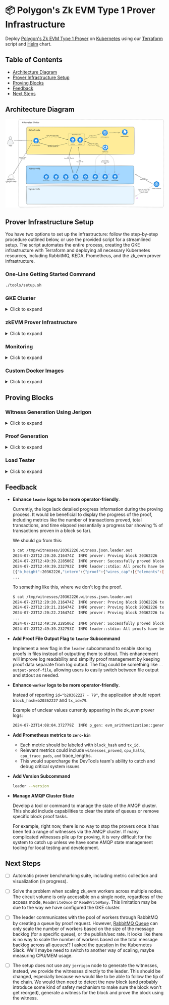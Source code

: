 # 📦 Polygon's Zk EVM Type 1 Prover Infrastructure

Deploy [Polygon's Zk EVM Type 1 Prover](https://github.com/0xPolygonZero/zk_evm/tree/develop/zero_bin) on [Kubernetes](https://kubernetes.io/) using our [Terraform](https://www.terraform.io/) script and [Helm](https://helm.sh/) chart.

## Table of Contents

- [Architecture Diagram](#architecture-diagram)
- [Prover Infrastructure Setup](#prover-infrastructure-setup)
- [Proving Blocks](#proving-blocks)
- [Feedback](#feedback)
- [Next Steps](#next-steps)

## Architecture Diagram

![architecture-diagram](./docs/architecture-diagram-v2.png)

## Prover Infrastructure Setup

You have two options to set up the infrastructure: follow the step-by-step procedure outlined below, or use the provided script for a streamlined setup. The script automates the entire process, creating the GKE infrastructure with Terraform and deploying all necessary Kubernetes resources, including RabbitMQ, KEDA, Prometheus, and the zk_evm prover infrastructure.

### One-Line Getting Started Command

```bash
./tools/setup.sh
```

### GKE Cluster

<details>
<summary>Click to expand</summary>

The above [GKE](https://cloud.google.com/kubernetes-engine) infrastructure can be deployed using the provided [Terraform](https://www.terraform.io/) scripts under the `terraform` directory.

First, authenticate with your [GCP](https://console.cloud.google.com/) account.

```bash
gcloud auth application-default login
```

Before deploying anything, check which project is used. The resources will be deployed inside this specific project.

```bash
gcloud config get-value project
```

Next, review the `terraform/variables.tf` file and adjust the infrastructure settings to meet your requirements.

Once you're done, initialize the project to download dependencies and deploy the infrastructure. You can use `terraform plan` to check what kind of resources are going to be deployed.

```bash
pushd terraform
terraform init
terraform apply
popd
```

It takes around 10 minutes for the infrastructure to be deployed and fully operational.

Deploying the GKE cluster is the main bottleneck while provisioning.

```bash
Apply complete! Resources: 5 added, 0 changed, 0 destroyed.

Outputs (sample):

kubernetes_cluster_name = "leovct-test-01-gke-cluster"
kubernetes_version = "1.29.6-gke.1038001"
project_id = "my-gcp-project"
region = "europe-west3"
zones = tolist([
  "europe-west3-b",
])
```

With the above instructions, you should have a topology like the following:

- A VPC and a subnet
- GKE cluster with two node pools

![gke-cluster](docs/gke-cluster.png)

</details>

### zkEVM Prover Infrastructure

<details>
<summary>Click to expand</summary>

First, authenticate with your [GCP](https://console.cloud.google.com/) account.

Note: the authenticated user is no longer 'application-default', which was only required for provisioning our GKE cluster at the terraform stage.

```bash
gcloud auth login
```

Get access to the GKE cluster config.

Adjust your cluster name accordingly.

```bash
# gcloud container clusters get-credentials <gke-cluster-name> --region=<region>
gcloud container clusters get-credentials leovct-test-01-gke-cluster --region=europe-west3
```

Make sure you have access to the GKE cluster you just created. It should list the nodes of the cluster.

```bash
kubectl get nodes
```

You should see at least two nodes. There may be more if you have updated the terraform configuration.

```bash
NAME                                                  STATUS   ROLES    AGE     VERSION
gke-leovct-test-01-g-default-node-poo-9faa7f06-b0q6   Ready    <none>   10m     v1.29.6-gke.1038001
gke-leovct-test-01-g-highmem-node-poo-c5b7d8d5-ms62   Ready    <none>   8m12s   v1.29.6-gke.1038001
```

You can now start to use [Lens](https://k8slens.dev/) to visualize and control the Kubernetes cluster.

![lens-overview](docs/lens-overview.png)

#### RabbitMQ Operator

First, install the [RabbitMQ Cluster Operator](https://www.rabbitmq.com/kubernetes/operator/operator-overview).

```bash
helm repo add bitnami https://charts.bitnami.com/bitnami
helm repo update
helm install rabbitmq-cluster-operator bitnami/rabbitmq-cluster-operator \
  --version 4.3.14 \
  --namespace rabbitmq-cluster-operator \
  --create-namespace
```

#### KEDA Operator

Then, install [KEDA](https://keda.sh/), the Kubernetes Event-Driven Autoscaler containing the [RabbitMQ Queue](https://www.rabbitmq.com/kubernetes/operator/operator-overview) HPA ([Horizontal Pod Autoscaler](https://kubernetes.io/docs/tasks/run-application/horizontal-pod-autoscale/)).

This component is not needed if you don't want to use the worker autoscaler.

```bash
helm repo add kedacore https://kedacore.github.io/charts
helm repo update
helm install keda kedacore/keda \
  --version 2.14.2 \
  --namespace keda \
  --create-namespace
```

#### Prometheus Operator

Finally, install [Prometheus Operator](https://prometheus-operator.dev/).

```bash
helm repo add prometheus-community https://prometheus-community.github.io/helm-charts
helm repo update
helm install prometheus-operator prometheus-community/kube-prometheus-stack \
  --version 61.3.1 \
  --namespace kube-prometheus \
  --create-namespace
```

These commands could have been written a while ago so make sure you use "recent" versions.

```bash
helm search hub rabbitmq-cluster-operator --output yaml | yq '.[] | select(.repository.url == "https://charts.bitnami.com/bitnami")'
helm search hub keda --output yaml | yq '.[] | select(.repository.url == "https://kedacore.github.io/charts")'
helm search hub kube-prometheus-stack --output yaml | yq '.[] | select(.repository.url == "https://prometheus-community.github.io/helm-charts")'
```

#### Zk EVM Prover

Finally, deploy the [zk_evm prover](https://github.com/0xPolygonZero/zk_evm/tree/develop/zero_bin) infrastructure in Kubernetes.

```bash
helm install test --namespace zkevm --create-namespace ./helm
```

It should take a few minutes for the worker pods to be ready. This is because a job called `test-init-circuits` will first start and generate all the zk circuits needed by the workers. Meanwhile, the worker pods do not start, they wait for the circuits to be generated. Once the task has finished and the job has succeeded, the worker pods finally start and load the circuits.

Your cluster should now be ready to prove blocks!

![cluster-ready](./docs/cluster-ready.png)

#### Perform update on Zk EVM Prover stack

If you ever need to update the stack, you can use the following command.

```bash
helm upgrade test --namespace zkevm --create-namespace ./helm
```

</details>

### Monitoring

<details>
<summary>Click to expand</summary>

You can observe cluster metrics using [Grafana](https://grafana.com/). To access it, execute two separate commands in different terminal sessions. When prompted for login information, enter `admin` as the username and `prom-operator` as the password.

```bash
kubectl port-forward --namespace kube-prometheus --address localhost service/prometheus-operator-grafana 3000:http-web
open http://localhost:3000/
```

![cluster-metrics](./docs/cluster-metrics.png)

Add this handy [dashboard](https://grafana.com/grafana/dashboards/10991-rabbitmq-overview/) to monitor the state of the RabbitMQ Cluster. You can import the dashboard by specifying the dashboard ID `10991`.

![rabbitmq-metrics](./docs/rabbitmq-metrics.png)

It's also possible to access Prometheus web interface.

```bash
kubectl port-forward --namespace kube-prometheus --address localhost service/prometheus-operated 9090:http-web
open http://localhost:9090/
```

![prometheus-ui](./docs/prometheus-ui.png)

Finally, you can log into the RabbitMQ management interface using `guest` credentials as username and password.

```bash
kubectl port-forward --namespace zkevm --address localhost service/test-rabbitmq-cluster 15672:management
open http://localhost:15672/
```

![rabbitmq-ui](./docs/rabbitmq-ui.png)

</details>

### Custom Docker Images

<details>
<summary>Click to expand</summary>

Provision an Ubuntu/Debian VM with good specs (e.g. `t2d-standard-60`).

Switch to admin.

```bash
sudo su
```

Install docker.

```bash
curl -fsSL https://download.docker.com/linux/debian/gpg | gpg --dearmor -o /usr/share/keyrings/docker.gpg
echo "deb [arch=$(dpkg --print-architecture) signed-by=/usr/share/keyrings/docker.gpg] https://download.docker.com/linux/debian bookworm stable" |tee /etc/apt/sources.list.d/docker.list > /dev/null
apt update
apt install docker-ce docker-ce-cli containerd.io docker-buildx-plugin docker-compose-plugin docker-compose
docker run hello-world
```

#### Build Zk EVM Image

This image contains the zk_evm binaries `leader`, `worker`, `rpc` and `verifier`

Install dependencies.

```bash
apt-get update
apt-get install --yes build-essential git libjemalloc-dev libjemalloc2 make libssl-dev pkg-config
```

Install rust.

```bash
curl --proto '=https' --tlsv1.2 -sSf https://sh.rustup.rs | sh
. "$HOME/.cargo/env"
rustup toolchain install nightly
rustup default nightly
```

Clone `0xPolygonZero/zk_evm`.

```bash
mkdir /opt/zk_evm
git clone https://github.com/0xPolygonZero/zk_evm.git /opt/zk_evm
```

Build the `zk_evm` binaries and docker images.

```bash
pushd /opt/zk_evm

git checkout v0.6.0
env RUSTFLAGS='-C target-cpu=native -Zlinker-features=-lld' cargo build --release
docker build --no-cache --tag leovct/zk_evm:v0.6.0 .
```

Push the images.

```bash
docker login
docker push leovct/zk_evm:v0.6.0
```

Images are hosted on [Docker Hub](https://hub.docker.com/repository/docker/leovct/zk_evm/general) for the moment.

#### Build Jumpbox Image

This image contains the zk_evm binaries `leader`, `worker`, `rpc` and `verifier` as well as other dependencies and tools for proving and processing witnesses and proofs.

Clone `leovct/zk-evm-prover-infra`.

```bash
mkdir /opt/zk-evm-prover-infra
git clone https://github.com/leovct/zk-evm-prover-infra /opt/zk-evm-prover-infra
```

Build the jumpbox images.

```bash
pushd /opt/zk-evm-prover-infra/docker
docker build --no-cache --tag leovct/zk_evm_jumpbox:v0.6.0 --build-arg ZK_EVM_BRANCH_OR_COMMIT=v0.6.0 --file jumpbox.Dockerfile .
```

Check that the images are built correctly.

```bash
docker run --rm -it leovct/zk_evm_jumpbox:v0.6.0 /bin/bash
rpc --help
worker --help
leader --help
verifier --help
jq --version # jq-1.7.1
ps --version # ps from procps-ng 3.3.17
```

Push the images.

```bash
docker login
docker push leovct/zk_evm_jumpbox:v0.6.0
```

Images are hosted on [Docker Hub](https://hub.docker.com/repository/docker/leovct/zk_evm_jumpbox/general) for the moment.

</details>

## Proving Blocks

### Witness Generation Using Jerigon

<details>
<summary>Click to expand</summary>

[Jerrigon](https://github.com/0xPolygonZero/erigon/tree/feat/zero) is a fork of [Erigon](https://github.com/ledgerwatch/erigon) that allows seamless integration of [Polygon's Zk EVM Type 1 Prover](https://github.com/0xPolygonZero/zk_evm/tree/develop/zero_bin), facilitating the generation of witnesses and the proving of blocks using zero-knowledge proofs.

First, clone the Jerigon repository and check out the below commit hash.

```bash
git clone git@github.com:0xPolygonZero/erigon.git
pushd erigon
git checkout 83e0f2fa8c8f6632370e20fef7bbc8a4991c73c8 # TODO: Explain why we use this particular hash
```

Then, build the binary and the docker image.

```bash
make all
docker build --tag erigon:local .
```

In the meantime, clone the [Ethereum / Kurtosis](https://github.com/ethpandaops/ethereum-package) repository.

```bash
git clone git@github.com:kurtosis-tech/ethereum-package.git
pushd ethereum-package
```

Adjust the `network_params.yml` file to replace the `geth` execution client by `jerrigon`. Also, disable some of the additional services.

```diff
diff --git a/network_params.yaml b/network_params.yaml
index 77b25f7..9044280 100644
--- a/network_params.yaml
+++ b/network_params.yaml
@@ -1,7 +1,7 @@
 participants:
 # EL
-  - el_type: geth
-    el_image: ethereum/client-go:latest
+  - el_type: erigon
+    el_image: erigon:local
     el_log_level: ""
     el_extra_env_vars: {}
     el_extra_labels: {}
```

Then, spin up a local L1 devnet using [Kurtosis](https://www.kurtosis.com/).

```bash
kurtosis run --enclave my-testnet --args-file network_params.yaml .
```

It should deploy two validator nodes using `jerrigon` as the execution client.

```bash
kurtosis enclave inspect my-testnet
```

Kurtosis enclave inspection should yield parity with the below.

```bash
Name:            my-testnet
UUID:            520bab80b8cc
Status:          RUNNING
Creation Time:   Thu, 11 Jul 2024 12:06:53 CEST
Flags:

========================================= Files Artifacts =========================================
UUID           Name
ea91ccbfe06e   1-lighthouse-erigon-0-63-0
640f867340cc   2-lighthouse-erigon-64-127-0
89b481d6aef8   el_cl_genesis_data
d40b6d404f10   final-genesis-timestamp
6639aa45c61c   genesis-el-cl-env-file
f0ac99a6241f   genesis_validators_root
b3a7ac4b3303   jwt_file
3f78b4040032   keymanager_file
9c738ed50303   prysm-password
8e7b75ac4c19   validator-ranges

========================================== User Services ==========================================
UUID           Name                                             Ports                                         Status
9d54c060960c   cl-1-lighthouse-erigon                           http: 4000/tcp -> http://127.0.0.1:51940      RUNNING
                                                                metrics: 5054/tcp -> http://127.0.0.1:51941
                                                                tcp-discovery: 9000/tcp -> 127.0.0.1:51942
                                                                udp-discovery: 9000/udp -> 127.0.0.1:49183
6ef0845c55bc   cl-2-lighthouse-erigon                           http: 4000/tcp -> http://127.0.0.1:52074      RUNNING
                                                                metrics: 5054/tcp -> http://127.0.0.1:52075
                                                                tcp-discovery: 9000/tcp -> 127.0.0.1:52076
                                                                udp-discovery: 9000/udp -> 127.0.0.1:55230
4a036788f6d1   el-1-erigon-lighthouse                           engine-rpc: 8551/tcp -> 127.0.0.1:51757       RUNNING
                                                                metrics: 9001/tcp -> http://127.0.0.1:51758
                                                                tcp-discovery: 30303/tcp -> 127.0.0.1:51755
                                                                udp-discovery: 30303/udp -> 127.0.0.1:61732
                                                                ws-rpc: 8545/tcp -> 127.0.0.1:51756
160ff02c83c8   el-2-erigon-lighthouse                           engine-rpc: 8551/tcp -> 127.0.0.1:51769       RUNNING
                                                                metrics: 9001/tcp -> http://127.0.0.1:51767
                                                                tcp-discovery: 30303/tcp -> 127.0.0.1:51770
                                                                udp-discovery: 30303/udp -> 127.0.0.1:59846
                                                                ws-rpc: 8545/tcp -> 127.0.0.1:51768
a85aed519db4   validator-key-generation-cl-validator-keystore   <none>                                        RUNNING
d4e829923bc9   vc-1-erigon-lighthouse                           metrics: 8080/tcp -> http://127.0.0.1:52144   RUNNING
8bdec2ae9d9b   vc-2-erigon-lighthouse                           metrics: 8080/tcp -> http://127.0.0.1:52174   RUNNING
```

Refer to the list of [pre-funded accounts](https://github.com/ethpandaops/ethereum-package/blob/main/src/prelaunch_data_generator/genesis_constants/genesis_constants.star#L9) to send transactions to the network.

Clone the [zk_evm](https://github.com/0xPolygonZero/zk_evm) repository and check out the below commit hash.

```bash
git clone git@github.com:0xPolygonZero/zk_evm.git
pushd zk_evm
git checkout v0.6.0
```

You are now ready to generate witnesses for any block of the L1 local chain using the zk_evm prover.

To get the last block number, you can use the following command using [cast](https://book.getfoundry.sh/cast/).

```bash
cast block-number --rpc-url $(kurtosis port print my-testnet el-1-erigon-lighthouse ws-rpc)
```

Generate the witness of the last block number.

```bash
pushd zero_bin/rpc
i="$(cast block-number --rpc-url $(kurtosis port print my-testnet el-1-erigon-lighthouse ws-rpc))"
cargo run --bin rpc fetch --rpc-url "http://$(kurtosis port print my-testnet el-1-erigon-lighthouse ws-rpc)" --start-block "$i" --end-block "$i" | jq '.[]' > "witness_$i.json"
```

You can check the generated witness.

```bash
jq . "witness_$i.json"
```

You can also choose to save the block data which would be useful.

```bash
cast block --rpc-url "$(kurtosis port print my-testnet el-1-erigon-lighthouse ws-rpc)" --json | jq > "block_$i.json"
```

You can check the block data.

```bash
jq . "block_$i.json"
```

</details>

### Proof Generation

<details>
<summary>Click to expand</summary>

Get a running shell inside the `jumpbox` container.

```bash
jumpbox_pod_name="$(kubectl get pods --namespace zkevm -o=jsonpath='{range .items[*]}{.metadata.name}{"\n"}{end}' | grep zk-evm-jumpbox)"
kubectl exec --namespace zkevm --stdin --tty "$jumpbox_pod_name" -- /bin/bash
```

Clone the repository and extract test witnesses.

```bash
git clone https://github.com/leovct/zk-evm-prover-infra.git /tmp/zk-evm-prover-infra
mkdir /tmp/witnesses
tar --extract --file=/tmp/zk-evm-prover-infra/witnesses/cancun/witnesses-20362226-to-20362237.tar.xz --directory=/tmp/witnesses --strip-components=1
```

In this test scenario, we will prove the two first blocks of a set of 10 blocks, which collectively contain 2181 transactions. In the next section, you can use the load tester tool to prove the 10 blocks in a row.

Get quick transaction data about each witness.

```bash
$ ./tmp/zk-evm-prover-infra/tools/analyze-witnesses.sh /tmp/witnesses 20362226 20362237
/tmp/witnesses/20362226.witness.json 166 txs
/tmp/witnesses/20362227.witness.json 174 txs
/tmp/witnesses/20362228.witness.json 120 txs
/tmp/witnesses/20362229.witness.json 279 txs
/tmp/witnesses/20362230.witness.json 177 txs
/tmp/witnesses/20362231.witness.json 164 txs
/tmp/witnesses/20362232.witness.json 167 txs
/tmp/witnesses/20362233.witness.json 238 txs
/tmp/witnesses/20362234.witness.json 216 txs
/tmp/witnesses/20362235.witness.json 200 txs
/tmp/witnesses/20362236.witness.json 92 txs
/tmp/witnesses/20362237.witness.json 188 txs
Total transactions: 2181
```

Let's attempt to prove the first witness.

```bash
folder="/tmp/witnesses"
witness_id=20362226
witness_file="$folder/$witness_id.witness.json"
env RUST_BACKTRACE=full \
  RUST_LOG=info \
  leader \
  --runtime=amqp \
  --amqp-uri=amqp://guest:guest@test-rabbitmq-cluster.zkevm.svc.cluster.local:5672 \
  stdio < "$witness_file" | tee "$witness_file.leader.out"
```

Check the leader output.

```bash
2024-07-22T13:40:06.933510Z  INFO prover: Proving block 20362226
2024-07-22T14:57:35.314259Z  INFO prover: Successfully proved block 20362226
2024-07-22T14:57:35.319041Z  INFO leader::stdio: All proofs have been generated successfully.
// proof content
```

Format the proof content by extracting the proof out of the leader logs.

```bash
tail -n1 "$witness_file.leader.out" | jq empty # validation step
tail -n1 "$witness_file.leader.out" | jq > "$witness_file.proof.sequence"
tail -n1 "$witness_file.leader.out" | jq '.[0]' > "$witness_file.proof"
```

Now, let's attempt to prove the second witness using the first witness proof.

Notice how we specify the `--previous-proof` flag when proving a range of witnesses. Only the first witness in the range does not need this flag.

```bash
folder="/tmp/witnesses"
witness_id=20362227
witness_file="$folder/$witness_id.witness.json"
previous_proof="$folder/$(( witness_id - 1 )).witness.json.proof"
env RUST_BACKTRACE=full \
  RUST_LOG=info \
  leader \
  --runtime=amqp \
  --amqp-uri=amqp://guest:guest@test-rabbitmq-cluster.zkevm.svc.cluster.local:5672 \
  stdio \
  --previous-proof "$previous_proof" < "$witness_file" | tee "$witness_file.leader.out"
```

Check the leader output

```bash
2024-07-24T08:12:13.855305Z  INFO prover: Proving block 20362227
2024-07-24T08:43:46.450954Z  INFO prover: Successfully proved block 20362227
2024-07-24T08:43:46.455782Z  INFO leader::stdio: All proofs have been generated successfully.
// proof content
```

Format the proof content by extracting the proof out of the leader logs.

```bash
tail -n1 "$witness_file.leader.out" | jq empty # validation step
tail -n1 "$witness_file.leader.out" | jq > "$witness_file.proof.sequence"
tail -n1 "$witness_file.leader.out" | jq '.[0]' > "$witness_file.proof"
```

Verify one of the generated proofs.

```bash
verifier --file-path 20362226.witness.json.proof.sequence
```

When running the command for the first time, the `verifier` will attempt to generate the circuits. This can take a few minutes.

```bash
2024-07-25T07:38:15.667883Z  INFO zero_bin_common::prover_state: initializing verifier state...
2024-07-25T07:38:15.667929Z  INFO zero_bin_common::prover_state: attempting to load preprocessed verifier circuit from disk...
2024-07-25T07:38:15.667975Z  INFO zero_bin_common::prover_state: failed to load preprocessed verifier circuit from disk. generating it...
2024-07-25T07:40:57.056064Z  INFO zero_bin_common::prover_state: saving preprocessed verifier circuit to disk
```

After a few seconds, the verification output will appear.

```bash
2024-07-25T07:41:02.600742Z  INFO verifier: All proofs verified successfully!
```

</details>

### Load Tester

<details>
<summary>Click to expand</summary>

You can deploy a load-tester tool that will attempt to prove 10 witnesses for a total of 2181 transactions. This is a great way to test that the setup works well.

```bash
kubectl apply --filename tools/zk-evm-load-tester.yaml --namespace zkevm
```

To get the logs of the container, you can use:

```bash
kubectl logs deployment/zk-evm-load-tester --namespace zkevm --container jumpbox --follow
```

Access a shell inside the load-tester pod.

```bash
kubectl exec deployment/zk-evm-load-tester --namespace zkevm --container jumpbox -it -- bash
```

From there, you can list the witnesses, the leader outputs and the proofs.

Please note that the primary distinction between the `.proof` file and the `.proof.sequence` file lies in their content structure. The proof file contains only the `.proof` JSON element, whereas the `.proof.sequence` file encapsulates the proof JSON element within an array. The `.proof.sequence` file is intended for use with the `verifier`.

```bash
$ ls -al /data/witnesses
total 116976
drwxr-xr-x 2 root root     4096 Jul 25 07:25 .
drwxr-xr-x 4 root root     4096 Jul 24 16:38 ..
-rw-r--r-- 1 root root  8351244 Jul 22 12:59 20362226.witness.json
-rw-r--r-- 1 root root   438896 Jul 24 18:14 20362226.witness.json.leader.out
-rw-r--r-- 1 root root  1146468 Jul 24 18:14 20362226.witness.json.proof
-rw-r--r-- 1 root root  1213518 Jul 25 07:25 20362226.witness.json.proof.sequence
-rw-r--r-- 1 root root  8815832 Jul 22 12:59 20362227.witness.json
-rw-r--r-- 1 root root   438815 Jul 24 18:47 20362227.witness.json.leader.out
-rw-r--r-- 1 root root  1146387 Jul 24 18:47 20362227.witness.json.proof
-rw-r--r-- 1 root root  1213437 Jul 25 07:25 20362227.witness.json.proof.sequence
...
```

Verify one of the generated proofs.

```bash
verifier --file-path 20362226.witness.json.proof.sequence
```

After a few seconds, the verification output will appear.

```bash
2024-07-25T07:41:02.600742Z  INFO verifier: All proofs verified successfully!
```

</details>

## Feedback

- **Enhance `leader` logs to be more operator-friendly**.

  Currently, the logs lack detailed progress information during the proving process. It would be beneficial to display the progress of the proof, including metrics like the number of transactions proved, total transactions, and time elapsed (essentially a progress bar showing % of transactions proven in a block so far).

  We should go from this:

  ```bash
  $ cat /tmp/witnesses/20362226.witness.json.leader.out
  2024-07-23T12:20:20.216474Z  INFO prover: Proving block 20362226
  2024-07-23T12:49:39.228506Z  INFO prover: Successfully proved block 20362226
  2024-07-23T12:49:39.232793Z  INFO leader::stdio: All proofs have been generated successfully.
  [{"b_height":20362226,"intern":{"proof":{"wires_cap":[{"elements":[4256508008463016688,1783014170904099315,1260603897523273593,8950237682820889684]},{"elements":[15374648482258556351,3883067792593597294,16855708440532655062,892216457806275301]}
  ...
  ```

  To something like this, where we don't log the proof.

  ```bash
  $ cat /tmp/witnesses/20362226.witness.json.leader.out
  2024-07-23T12:20:20.216474Z  INFO prover: Proving block 20362226 txs_proved=0 total_txs=166 time_spent=0s
  2024-07-23T12:20:21.216474Z  INFO prover: Proving block 20362226 txs_proved=9 total_txs=166 time_spent=60s
  2024-07-23T12:20:22.216474Z  INFO prover: Proving block 20362226 txs_proved=23 total_txs=166 time_spent=120s
  ...
  2024-07-23T12:49:39.228506Z  INFO prover: Successfully proved block 20362226 txs=166 time_spent=1203s
  2024-07-23T12:49:39.232793Z  INFO leader::stdio: All proofs have been generated successfully
  ```

- **Add Proof File Output Flag to `leader` Subcommand**

  Implement a new flag in the `leader` subcommand to enable storing proofs in files instead of outputting them to stdout. This enhancement will improve log readability and simplify proof management by keeping proof data separate from log output. The flag could be something like `--output-proof-file`, allowing users to easily switch between file output and stdout as needed.

- **Enhance `worker` logs to be more operator-friendly**.

  Instead of reporting `id="b20362227 - 79"`, the application should report `block_hash=b20362227` and `tx_id=79`.

  Example of unclear values currently appearing in the zk_evm prover logs:

  ```bash
  2024-07-23T14:08:04.372779Z  INFO p_gen: evm_arithmetization::generation: CPU trace padded to 131072 cycles     id="b20362227 - 79"
  ```

- **Add Prometheus metrics to `zero-bin`**
  - Each metric should be labeled with `block_hash` and `tx_id`.
  - Relevant metrics could include `witnesses_proved`, `cpu_halts`, `cpu_trace_pads`, `and` trace_lengths.
  - This would supercharge the DevTools team's ability to catch and debug critical system issues

- **Add Version Subcommand**

  ```bash
  leader --version
  ```

- **Manage AMQP Cluster State**

  Develop a tool or command to manage the state of the AMQP cluster. This should include capabilities to clear the state of queues or remove specific block proof tasks.

  For example, right now, there is no way to stop the provers once it has been fed a range of witnesses via the AMQP cluster. If many complicated witnesses pile up for proving, it is very difficult for the system to catch up unless we have some AMQP state management tooling for local testing and development.

## Next Steps

- [ ] Automatic prover benchmarking suite, including metric collection and visualization (in progress).

- [ ] Solve the problem when scaling zk_evm workers across multiple nodes. The circuit volume is only accessible on a single node, regardless of the access mode, `ReadWriteOnce` or `ReadWriteMany`. This limitation may be due to the way we have configured the GKE cluster.

- [ ] The leader communicates with the pool of workers through RabbitMQ by creating a queue by proof request. However, [RabbitMQ Queue](https://keda.sh/docs/2.14/scalers/rabbitmq-queue/) can only scale the number of workers based on the size of the message backlog (for a specific queue), or the publish/sec rate. It looks like there is no way to scale the number of workers based on the total message backlog across all queues!? I asked the [question](https://kubernetes.slack.com/archives/CKZJ36A5D/p1718671628824279) in the Kubernetes Slack. We'll maybe need to switch to another way of scaling, maybe measuring CPU/MEM usage.

- [ ] The setup does not use any `jerrigon` node to generate the witnesses, instead, we provide the witnesses directly to the leader. This should be changed, especially because we would like to be able to follow the tip of the chain. We would then need to detect the new block (and probably introduce some kind of safety mechanism to make sure the block won't get reorged), generate a witness for the block and prove the block using the witness.

